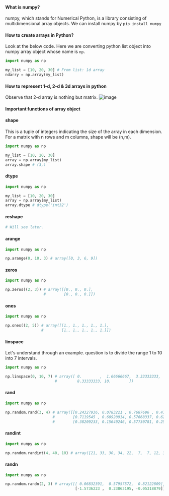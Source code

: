 #### What is numpy?
numpy, which stands for Numerical Python, is a library consisting of multidimensional array objects.
We can install numpy by `pip install numpy`

#### How to create arrays in Python?
Look at the below code. Here we are converting python list object into numpy array object whose name is `np`.
```python
import numpy as np

my_list = [10, 20, 30] # From list: 1d array
ndarry = np.array(my_list)
```

#### How to represent 1-d, 2-d & 3d arrays in python
Observe that 2-d array is nothing but matrix.
![image](https://github.com/user-attachments/assets/265af33e-51d1-4131-b673-26814f50a6d3)

#### Important functions of array object
#### shape
This is a tuple of integers indicating the size of the array in each dimension. For a matrix with n rows and m columns, shape will be (n,m).
```python
import numpy as np

my_list = [10, 20, 30]
array = np.array(my_list)
array.shape # (3,)
```
#### dtype
```python
import numpy as np

my_list = [10, 20, 30]
array = np.array(my_list)
array.dtype # dtype('int32')
```
#### reshape
```python
# Will see later.
```
#### arange
```python
import numpy as np

np.arange(0, 10, 3) # array([0, 3, 6, 9])
```
#### zeros 
```python
import numpy as np

np.zeros((2, 3)) # array([[0., 0., 0.],
                 #        [0., 0., 0.]])
```
#### ones
```python
import numpy as np

np.ones((2, 5)) # array([[1., 1., 1., 1., 1.],
                #        [1., 1., 1., 1., 1.]])
```
#### linspace
Let's understand through an example. 
question is to divide the range 1 to 10 into 7 intervals.
```python
import numpy as np

np.linspace(0, 10, 7) # array([ 0.        ,  1.66666667,  3.33333333,  5.        ,  6.66666667,
                      #         8.33333333, 10.        ])
```
#### rand
```python
import numpy as np

np.random.rand(3, 4) # array([[0.24327936, 0.0783221 , 0.7687696 , 0.47928363],
                     #        [0.7119545 , 0.60920914, 0.57668337, 0.62228376],
                     #        [0.38209233, 0.15640246, 0.57730781, 0.25935787]])
```
#### randint
```python
import numpy as np

np.random.randint(4, 40, 10) # array([21, 33, 30, 34, 22,  7,  7, 12, 33, 18])
```
#### randn
```python
import numpy as np

np.random.randn(2, 3) # array([[ 0.06832391,  0.57957572,  0.82122809],
                               [-1.5736223 ,  0.23863195, -0.05318879]])
```
